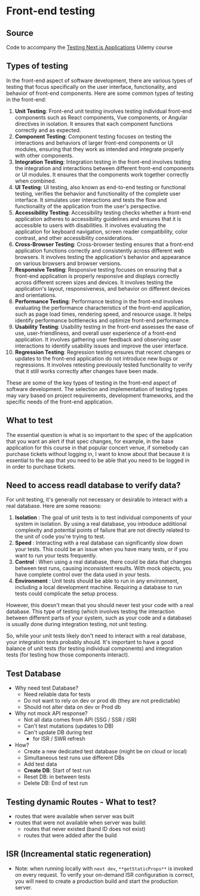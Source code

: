 # Front-end testing

## Source

Code to accompany the [Testing Next.js Applications](https://www.udemy.com/course/nextjs-testing/?couponCode=TEST-NEXTJS-GITHUB) Udemy course

## Types of testing

In the front-end aspect of software development, there are various types of testing that focus specifically on the user interface, functionality, and behavior of front-end components. Here are some common types of testing in the front-end:

1. **Unit Testing**: Front-end unit testing involves testing individual front-end components such as React components, Vue components, or Angular directives in isolation. It ensures that each component functions correctly and as expected.
2. **Component Testing**: Component testing focuses on testing the interactions and behaviors of larger front-end components or UI modules, ensuring that they work as intended and integrate properly with other components.
3. **Integration Testing**: Integration testing in the front-end involves testing the integration and interactions between different front-end components or UI modules. It ensures that the components work together correctly when combined.
4. **UI Testing**: UI testing, also known as end-to-end testing or functional testing, verifies the behavior and functionality of the complete user interface. It simulates user interactions and tests the flow and functionality of the application from the user's perspective.
5. **Accessibility Testing**: Accessibility testing checks whether a front-end application adheres to accessibility guidelines and ensures that it is accessible to users with disabilities. It involves evaluating the application for keyboard navigation, screen reader compatibility, color contrast, and other accessibility considerations.
6. **Cross-Browser Testing**: Cross-browser testing ensures that a front-end application functions correctly and consistently across different web browsers. It involves testing the application's behavior and appearance on various browsers and browser versions.
7. **Responsive Testing**: Responsive testing focuses on ensuring that a front-end application is properly responsive and displays correctly across different screen sizes and devices. It involves testing the application's layout, responsiveness, and behavior on different devices and orientations.
8. **Performance Testing**: Performance testing in the front-end involves evaluating the performance characteristics of the front-end application, such as page load times, rendering speed, and resource usage. It helps identify performance bottlenecks and optimize front-end performance.
9. **Usability Testing**: Usability testing in the front-end assesses the ease of use, user-friendliness, and overall user experience of a front-end application. It involves gathering user feedback and observing user interactions to identify usability issues and improve the user interface.
10. **Regression Testing**: Regression testing ensures that recent changes or updates to the front-end application do not introduce new bugs or regressions. It involves retesting previously tested functionality to verify that it still works correctly after changes have been made.

These are some of the key types of testing in the front-end aspect of software development. The selection and implementation of testing types may vary based on project requirements, development frameworks, and the specific needs of the front-end application.

## What to test

The essential question is what is so important to the spec of the application that you want an alert if that spec changes, for example, in the base application for this course in that popular concert venue, if somebody can purchase tickets without logging in, I want to know about that because it is essential to the app that you need to be able that you need to be logged in in order to purchase tickets.

## Need to access readl database to verify data?

For unit testing, it's generally not necessary or desirable to interact with a real database. Here are some reasons:

1. **Isolation** : The goal of unit tests is to test individual components of your system in isolation. By using a real database, you introduce additional complexity and potential points of failure that are not directly related to the unit of code you're trying to test.
2. **Speed** : Interacting with a real database can significantly slow down your tests. This could be an issue when you have many tests, or if you want to run your tests frequently.
3. **Control** : When using a real database, there could be data that changes between test runs, causing inconsistent results. With mock objects, you have complete control over the data used in your tests.
4. **Environment** : Unit tests should be able to run in any environment, including a local development machine. Requiring a database to run tests could complicate the setup process.

However, this doesn't mean that you should never test your code with a real database. This type of testing (which involves testing the interaction between different parts of your system, such as your code and a database) is usually done during integration testing, not unit testing.

So, while your unit tests likely don't need to interact with a real database, your integration tests probably should. It's important to have a good balance of unit tests (for testing individual components) and integration tests (for testing how those components interact).

## Test Database

- Why need test Database?
  - Need reliable data for tests
  - Do not want to rely on dev or prod db (they are not predictable)
  - Should not alter data on dev or Prod db
- Why not mock API response?
  - Not all data comes from API (SSG / SSR / ISR)
  - Can't test mutations (updates to DB)
  - Can't update DB during test
    - for ISR / SWR refresh
- How?
  - Create a new dedicated test database (might be on cloud or local)
  - Simultaneous test runs use different DBs
  - Add test data
  - **Create DB**: Start of test run
  - Reset DB: in between tests
  - Delete DB: End of test run

## Testing dynamic Routes - What to test?
  - routes that were available when server was built
  - routes that were not available when server was build:
    - routes that never existed (band ID does not exist)
    - routes that were added after the build

## ISR (Increamental static regeneration)
  - Note: when running locally with ```next dev```, ```**getStaticProps**``` is invoked on every request. To verify your on-demand ISR configuration is correct, you will need to create a production build and start the production server.